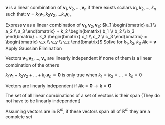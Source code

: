 $\mathbf v$ is a linear combination of $\mathbf v_1, \mathbf v_2, \dots, \mathbf v_n$ if there exists scalars $k_1, k_2, \dots, k_n$ such that:
	$\mathbf v = k_1 \mathbf v_1, k_2 \mathbf v_2, \dots k_n \mathbf v_n$

Express $\mathbf v$ as a linear combination of $\mathbf v_1, \mathbf v_2, \mathbf v_3$:
	$k_1 \begin{bmatrix} a_1 \\ a_2 \\ a_3 \end{bmatrix} + k_2 \begin{bmatrix} b_1 \\ b_2 \\ b_3 \end{bmatrix} + k_3 \begin{bmatrix} c_1 \\ c_2 \\ c_3 \end{bmatrix} = \begin{bmatrix} v_x \\ v_y \\ v_z \end{bmatrix}$
	Solve for $k_1, k_2, k_3$
	$A \mathbf k = \mathbf v$
	Apply Gaussian Elimination

Vectors $\mathbf v_1, \mathbf v_2, \dots, \mathbf v_n$ are linearly independent if none of them is a linear combination of the others

$k_1 \mathbf v_1 + k_2 \mathbf v_2 + \dots + k_n \mathbf v_n = \mathbf 0$ is only true when $k_1 = k_2 = \dots = k_n = 0$

Vectors are linearly independent if $A \mathbf k = \mathbf 0 \to \mathbf k = \mathbf 0$

The set of all linear combinations of a set of vectors is their span
	(They do not have to be linearly independent)

Assuming vectors are in $\mathbb{R}^m$, if these vectors span all of $\mathbb{R}^m$ they are a complete set